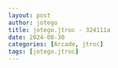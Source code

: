 ```yaml
---
layout: post
author: jotego
title: jotego.jtroc - 324111a
date: 2024-08-30
categories: [Arcade, jtroc]
tags: [jotego.jtroc]
---
```


